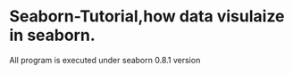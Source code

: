 # Seaborn-Tutorial,how data visulaize in seaborn.
All program is executed under seaborn 0.8.1 version
